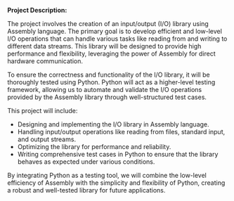 **Project Description:**

The project involves the creation of an input/output (I/O) library using Assembly language. The primary goal is to develop efficient and low-level I/O operations that can handle various tasks like reading from and writing to different data streams. This library will be designed to provide high performance and flexibility, leveraging the power of Assembly for direct hardware communication.

To ensure the correctness and functionality of the I/O library, it will be thoroughly tested using Python. Python will act as a higher-level testing framework, allowing us to automate and validate the I/O operations provided by the Assembly library through well-structured test cases.

This project will include:
- Designing and implementing the I/O library in Assembly language.
- Handling input/output operations like reading from files, standard input, and output streams.
- Optimizing the library for performance and reliability.
- Writing comprehensive test cases in Python to ensure that the library behaves as expected under various conditions.

By integrating Python as a testing tool, we will combine the low-level efficiency of Assembly with the simplicity and flexibility of Python, creating a robust and well-tested library for future applications.
